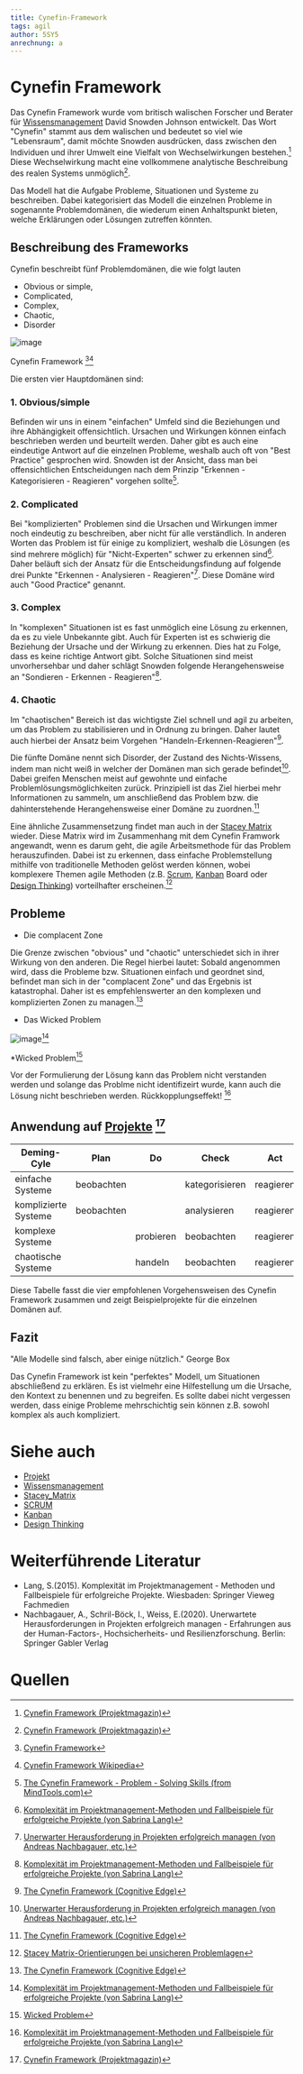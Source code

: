 ```yaml
---
title: Cynefin-Framework
tags: agil 
author: 5SY5
anrechnung: a
---
```


# Cynefin Framework

Das Cynefin Framework wurde vom britisch walischen Forscher und Berater für [Wissensmanagement](Wissensmanagament.md) David Snowden Johnson entwickelt. Das Wort "Cynefin" stammt aus dem walischen und bedeutet so viel wie "Lebensraum", damit möchte Snowden ausdrücken, dass zwischen den Individuen und ihrer Umwelt eine Vielfalt von Wechselwirkungen bestehen.[^1] Diese Wechselwirkung macht eine vollkommene analytische Beschreibung des realen Systems unmöglich[^1].

Das Modell hat die Aufgabe Probleme, Situationen und Systeme zu beschreiben. Dabei kategorisiert das Modell die einzelnen Probleme in sogenannte Problemdomänen, die wiederum 
einen Anhaltspunkt bieten, welche Erklärungen oder Lösungen zutreffen könnten.


## Beschreibung des Frameworks

Cynefin beschreibt fünf Problemdomänen, die wie folgt lauten 


* Obvious or simple, 
* Complicated, 
* Complex,
* Chaotic,
* Disorder 


![image](Cynefin-Framework/Cynefin_as_of_1st_June_2014.png)

Cynefin Framework [^6][^8]

Die ersten vier Hauptdomänen sind:

### 1. Obvious/simple

Befinden wir uns in einem "einfachen" Umfeld sind die Beziehungen und ihre Abhängigkeit offensichtlich. Ursachen und Wirkungen können einfach beschrieben werden und beurteilt 
werden. Daher gibt es auch eine eindeutige Antwort auf die einzelnen Probleme, weshalb auch oft von "Best Practice" gesprochen wird. Snowden ist der Ansicht, dass man bei 
offensichtlichen Entscheidungen nach dem Prinzip "Erkennen - Kategorisieren - Reagieren" vorgehen sollte[^2].

### 2. Complicated

Bei "komplizierten" Problemen sind die Ursachen und Wirkungen immer noch eindeutig zu beschreiben, aber nicht für alle verständlich. In anderen Worten das Problem ist für einige 
zu kompliziert, weshalb die Lösungen (es sind mehrere möglich) für "Nicht-Experten" schwer zu erkennen sind[^3]. Daher beläuft sich der Ansatz für die Entscheidungsfindung auf 
folgende drei Punkte "Erkennen - Analysieren - Reagieren"[^5]. Diese Domäne wird auch "Good Practice" genannt.

### 3. Complex

In "komplexen" Situationen ist es fast unmöglich eine Lösung zu erkennen, da es zu viele Unbekannte gibt. Auch für Experten ist es schwierig die Beziehung der Ursache und der 
Wirkung zu erkennen. Dies hat zu Folge, dass es keine richtige Antwort gibt. Solche Situationen sind meist unvorhersehbar und daher schlägt Snowden folgende Herangehensweise an 
"Sondieren - Erkennen - Reagieren"[^3].

### 4. Chaotic

Im "chaotischen" Bereich ist das wichtigste Ziel schnell und agil zu arbeiten, um das Problem zu stabilisieren und in Ordnung zu bringen. Daher lautet auch hierbei der Ansatz beim Vorgehen "Handeln-Erkennen-Reagieren"[^4].

Die fünfte Domäne nennt sich Disorder, der Zustand des Nichts-Wissens, indem man nicht weiß in welcher der Domänen man sich gerade befindet[^5]. Dabei greifen Menschen meist auf 
gewohnte und einfache Problemlösungsmöglichkeiten zurück. Prinzipiell ist das Ziel hierbei mehr Informationen zu sammeln, um anschließend das Problem bzw. die dahinterstehende 
Herangehensweise einer Domäne zu zuordnen.[^4]

Eine ähnliche Zusammensetzung findet man auch in der [Stacey Matrix](Stacey_Matrix.md) wieder. Diese Matrix wird im Zusammenhang mit dem Cynefin Framwork angewandt, wenn es 
darum geht, die agile Arbeitsmethode für das Problem herauszufinden. Dabei ist zu erkennen, dass einfache Problemstellung mithilfe von traditionelle Methoden gelöst werden 
können, wobei komplexere Themen agile Methoden (z.B. [Scrum](SCRUM.md), [Kanban](Kanban.md) Board oder [Design Thinking](Design_Thinking.md)) vorteilhafter erscheinen.[^9]

## Probleme

* Die complacent Zone

Die Grenze zwischen "obvious" und "chaotic" unterschiedet sich in ihrer Wirkung von den anderen. Die Regel hierbei lautet: Sobald angenommen wird, dass die Probleme bzw. 
Situationen einfach und geordnet sind, befindet man sich in der "complacent Zone" und das Ergebnis ist katastrophal. Daher ist es empfehlenswerter an den komplexen und 
komplizierten Zonen zu managen.[^4]

* Das Wicked Problem

![image](Cynefin-Framework/Wicked_Problem.png)[^3]

*Wicked Problem[^7]

Vor der Formulierung der Lösung kann das Problem nicht verstanden werden und solange das Problme nicht identifizeirt wurde, kann auch die Lösung nicht beschrieben werden. Rückkopplungseffekt! [^3]  


## Anwendung auf [Projekte](Projekt.md) [^1]

| Deming-Cyle          |	Plan	    |  Do       | Check          |	Act       | Beispiele                     |
|----------------------|------------|-----------|----------------|------------|-------------------------------|
| einfache Systeme     | beobachten |	          | kategorisieren | reagieren  | Produktimplementierung        |     
| komplizierte Systeme | beobachten |	          | analysieren    | reagieren  | Support-Projekte              |   
| komplexe Systeme		 |            | probieren | beobachten	   | reagieren  | Produktentwicklung            |                
| chaotische Systeme	 |            | handeln   | beobachten	   | reagieren  | Ausfall von Kerntechnologie   | 

Diese Tabelle fasst die vier empfohlenen Vorgehensweisen des Cynefin Framework zusammen und zeigt Beispielprojekte für die einzelnen Domänen auf.


## Fazit

"Alle Modelle sind falsch, aber einige nützlich." George Box

Das Cynefin Framework ist kein "perfektes" Modell, um Situationen abschließend zu erklären. Es ist vielmehr eine Hilfestellung um die Ursache, den 
Kontext zu benennen und zu begreifen. Es sollte dabei nicht vergessen werden, dass einige Probleme mehrschichtig sein können z.B. sowohl komplex als auch kompliziert. 

# Siehe auch

* [Projekt](Projekt.md)
* [Wissensmanagement](Wissensmanagament.md)
* [Stacey_Matrix](Stacey_Matrix.md)
* [SCRUM](SCRUM.md)
* [Kanban](Kanban.md)
* [Design Thinking](Design_Thinkinh.md)

# Weiterführende Literatur

* Lang, S.(2015). Komplexität im Projektmanagement - Methoden und Fallbeispiele für erfolgreiche Projekte. Wiesbaden: Springer Vieweg Fachmedien
* Nachbagauer, A., Schril-Böck, I., Weiss, E.(2020). Unerwartete Herausforderungen in Projekten erfolgreich managen - Erfahrungen aus der Human-Factors-, Hochsicherheits- und Resilienzforschung. Berlin: Springer Gabler Verlag 

# Quellen

[^1]: [Cynefin Framework (Projektmagazin)](https://www.projektmagazin.de/glossarterm/cynefin-framework)
[^2]: [The Cynefin Framework - Problem - Solving Skills (from MindTools.com)](https://www.mindtools.com/pages/article/cynefin-framework.htm#:~:text=The%20Cynefin%20framework%20was%20developed%20by%20David%20J.,by%20cause-and-effect%20relationships.%20They%20are%3A%20Obvious.%20Complicated.%20Complex.)
[^3]: [Komplexität im Projektmanagement-Methoden und Fallbeispiele für erfolgreiche Projekte (von Sabrina Lang)](https://link.springer.com/content/pdf/10.1007%2F978-3-658-09972-5.pdf)
[^4]: [The Cynefin Framework (Cognitive Edge)](https://www.youtube.com/watch?v=N7oz366X0-8)
[^5]: [Unerwarter Herausforderung in Projekten erfolgreich managen (von Andreas Nachbagauer, etc.)](https://link.springer.com/content/pdf/10.1007%2F978-3-662-60944-6.pdf)
[^6]: [Cynefin Framework](Cynefin-Framework/Cynefin_as_of_1st_June_2014.png)
[^7]: [Wicked Problem](Cynefin-Framework/Wicked_Problem.png)
[^8]: [Cynefin Framework Wikipedia](https://de.wikipedia.org/wiki/Cynefin-Framework)
[^9]: [Stacey Matrix-Orientierungen bei unsicheren Problemlagen](https://www.marketinginstitut.biz/blog/stacey-matrix/#:~:text=Stacey%20Matrix%20und%20Cynefin-Framework%20Die%20Stacey%20Matrix%20visualisiert,spezifische%20Handlungsempfehlungen%20%28z.B.%20agieren%2C%20reagieren%2C%20analysieren%20oder%20probieren%29.)

